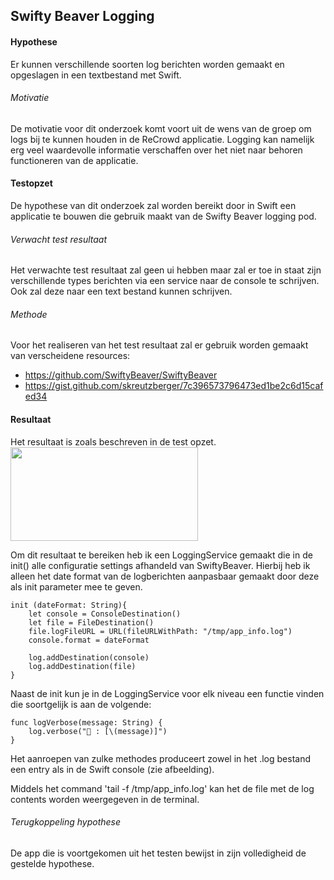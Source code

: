 Swifty Beaver Logging
----------------
#### Hypothese 
Er kunnen verschillende soorten log berichten worden gemaakt en opgeslagen in een textbestand met Swift.

###### Motivatie
De motivatie voor dit onderzoek komt voort uit de wens van de groep om logs bij te kunnen houden in de ReCrowd applicatie. Logging kan namelijk erg veel waardevolle informatie verschaffen over het niet naar behoren functioneren van de applicatie.

#### Testopzet
De hypothese van dit onderzoek zal worden bereikt door in Swift een applicatie te bouwen die gebruik maakt van de Swifty Beaver logging pod.

###### Verwacht test resultaat
Het verwachte test resultaat zal geen ui hebben maar zal er toe in staat zijn verschillende types berichten via een service naar de console te schrijven. Ook zal deze naar een text bestand kunnen schrijven.

###### Methode
Voor het realiseren van het test resultaat zal er gebruik worden gemaakt van verscheidene resources:
* https://github.com/SwiftyBeaver/SwiftyBeaver
* https://gist.github.com/skreutzberger/7c396573796473ed1be2c6d15cafed34

#### Resultaat
Het resultaat is zoals beschreven in de test opzet.
<br><img src="https://i.imgur.com/jDNkG1F.png" width="300" height="150"><br>

Om dit resultaat te bereiken heb ik een LoggingService gemaakt die in de init() alle configuratie settings afhandeld van SwiftyBeaver. Hierbij heb ik alleen het date format van de logberichten aanpasbaar gemaakt door deze als init parameter mee te geven.
```
init (dateFormat: String){
    let console = ConsoleDestination()
    let file = FileDestination()
    file.logFileURL = URL(fileURLWithPath: "/tmp/app_info.log")
    console.format = dateFormat

    log.addDestination(console)
    log.addDestination(file)
}
```
Naast de init kun je in de LoggingService voor elk niveau een functie vinden die soortgelijk is aan de volgende:
```
func logVerbose(message: String) {
    log.verbose("💜 : [\(message)]")
}
```
Het aanroepen van zulke methodes produceert zowel in het .log bestand een entry als in de Swift console (zie afbeelding).

Middels het command 'tail -f /tmp/app_info.log' kan het de file met de log contents worden weergegeven in de terminal.

###### Terugkoppeling hypothese
De app die is voortgekomen uit het testen bewijst in zijn volledigheid de gestelde hypothese.
